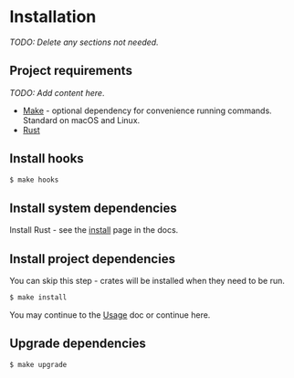 # **Installation**

_TODO: Delete any sections not needed._


## Project requirements

_TODO: Add content here_.

- [Make](https://www.gnu.org/software/make/) - optional dependency for convenience running commands. Standard on macOS and Linux.
- [Rust](https://www.rust-lang.org/)


## Install hooks

```sh
$ make hooks
```


## Install system dependencies

Install Rust - see the [install](https://www.rust-lang.org/tools/install) page in the docs.


## Install project dependencies

You can skip this step - crates will be installed when they need to be run.

```sh
$ make install
```

You may continue to the [Usage](usage.md) doc or continue here.


## Upgrade dependencies

```sh
$ make upgrade
```
